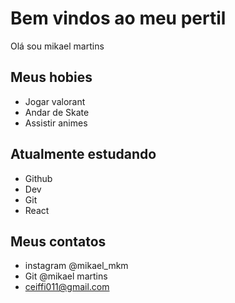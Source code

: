 # Bem vindos ao meu pertil 

Olá sou mikael martins 

## Meus hobies 

- Jogar valorant
- Andar de Skate
- Assistir animes   

## Atualmente estudando

- Github
- Dev
- Git 
- React

## Meus contatos

- instagram  @mikael_mkm
- Git @mikael martins
-  ceiffi011@gmail.com
